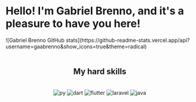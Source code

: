  <h1>Hello! I'm Gabriel Brenno, and it's a pleasure to have you here!</h1>
![Gabriel Brenno GitHub stats](https://github-readme-stats.vercel.app/api?username=gaabrenno&show_icons=true&theme=radical)

<div align="center" style="display: inline_block"><br/>
  <h2>My hard skills</h2>
</div>

<div align="center" style="display: inline_block"><br/>
  
  <img align="center" alt="py" src="https://img.shields.io/badge/Python-14354C?style=for-the-badge&logo=python&logoColor=white"/>
  <img align="center" alt="dart" src="https://img.shields.io/badge/Dart-0175C2?style=for-the-badge&logo=dart&logoColor=white"/>
  <img align="center" alt="flutter" src="https://img.shields.io/badge/Flutter-02569B?style=for-the-badge&logo=flutter&logoColor=white"/>
  <img align="center" alt="laravel" src="https://img.shields.io/badge/Laravel-FF2D20?style=for-the-badge&logo=laravel&logoColor=white"/>
  <img align="center" alt="java" src="https://img.shields.io/badge/Java-ED8B00?style=for-the-badge&logo=java&logoColor=white"/>
</div>


